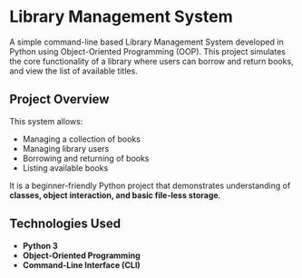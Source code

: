# Library Management System
A simple command-line based Library Management System developed in Python using Object-Oriented Programming (OOP). 
This project simulates the core functionality of a library where users can borrow and return books, and view the list of available titles.
## Project Overview
This system allows:
- Managing a collection of books
- Managing library users
- Borrowing and returning of books
- Listing available books

It is a beginner-friendly Python project that demonstrates understanding of **classes, object interaction, and basic file-less storage**.
## Technologies Used
- **Python 3**
- **Object-Oriented Programming**
- **Command-Line Interface (CLI)**

